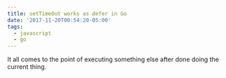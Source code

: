 ```yaml
---
title: setTimeOut works as defer in Go
date: '2017-11-20T00:54:20-05:00'
tags:
  - javascript
  - go
---
```

It all comes to the point of executing something else after done doing the current thing.

